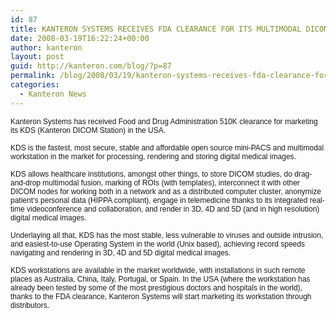 ```yaml
---
id: 87
title: KANTERON SYSTEMS RECEIVES FDA CLEARANCE FOR ITS MULTIMODAL DICOM WORKSTATION KDS
date: 2008-03-19T16:22:24+00:00
author: kanteron
layout: post
guid: http://kanteron.com/blog/?p=87
permalink: /blog/2008/03/19/kanteron-systems-receives-fda-clearance-for-its-multimodal-dicom-workstation-kds/
categories:
  - Kanteron News
---
```

<p style="font: normal normal normal 12px/normal Helvetica;margin: 0px">
  Kanteron Systems has received Food and Drug Administration 510K clearance for marketing its KDS (Kanteron DICOM Station) in the USA.
</p>

<p style="font: normal normal normal 12px/normal Helvetica;margin: 0px">
  &nbsp;
</p>

<p style="font: normal normal normal 12px/normal Helvetica;margin: 0px">
  KDS is the fastest, most secure, stable and affordable open source mini-PACS and multimodal workstation in the market for processing, rendering and storing digital medical images.
</p>

<p style="font: normal normal normal 12px/normal Helvetica;margin: 0px">
  &nbsp;
</p>

<p style="font: normal normal normal 12px/normal Helvetica;margin: 0px">
  KDS allows healthcare institutions, amongst other things, to store DICOM studies, do drag-and-drop multimodal fusion, marking of ROIs (with templates), interconnect it with other DICOM nodes for working both in a network and as a distributed computer cluster, anonymize patient‘s personal data (HIPPA compliant), engage in telemedicine thanks to its integrated real-time videoconference and collaboration, and render in 3D, 4D and 5D (and in high resolution) digital medical images.
</p>

<p style="font: normal normal normal 12px/normal Helvetica;margin: 0px">
  &nbsp;
</p>

<p style="font: normal normal normal 12px/normal Helvetica;margin: 0px">
  Underlaying all that, KDS has the most stable, less vulnerable to viruses and outside intrusion, and easiest-to-use Operating System in the world (Unix based), achieving record speeds navigating and rendering in 3D, 4D and 5D digital medical images.
</p>

<p style="font: normal normal normal 12px/normal Helvetica;margin: 0px">
  &nbsp;
</p>

<p style="font: normal normal normal 12px/normal Helvetica;margin: 0px">
  KDS workstations are available in the market worldwide, with installations in such remote places as Australia, China, Italy, Portugal, or Spain. In the USA (where the workstation has already been tested by some of the most prestigious doctors and hospitals in the world), thanks to the FDA clearance, Kanteron Systems will start marketing its workstation through distributors.
</p>